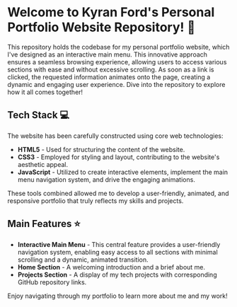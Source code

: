 # Welcome to Kyran Ford's Personal Portfolio Website Repository! :wave:

This repository holds the codebase for my personal portfolio website, which I've designed as an interactive main menu. This innovative approach ensures a seamless browsing experience, allowing users to access various sections with ease and without excessive scrolling. As soon as a link is clicked, the requested information animates onto the page, creating a dynamic and engaging user experience. Dive into the repository to explore how it all comes together!

## Tech Stack :computer:

The website has been carefully constructed using core web technologies:

- **HTML5** - Used for structuring the content of the website.
- **CSS3** - Employed for styling and layout, contributing to the website's aesthetic appeal.
- **JavaScript** - Utilized to create interactive elements, implement the main menu navigation system, and drive the engaging animations.

These tools combined allowed me to develop a user-friendly, animated, and responsive portfolio that truly reflects my skills and projects.

## Main Features :star:

- **Interactive Main Menu** - This central feature provides a user-friendly navigation system, enabling easy access to all sections with minimal scrolling and a dynamic, animated transition.
- **Home Section** - A welcoming introduction and a brief about me.
- **Projects Section** - A display of my tech projects with corresponding GitHub repository links.

Enjoy navigating through my portfolio to learn more about me and my work!
